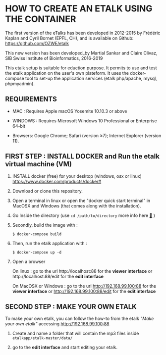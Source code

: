 # HOW TO CREATE AN ETALK USING THE CONTAINER 

The first version of the eTalks has been developed in 2012-2015 by Frédéric Kaplan and Cyril Bornet (EPFL, CH), and is available on Github: https://github.com/OZWE/etalk

This new version has been developed_by Martial Sankar and Claire Clivaz, SIB Swiss Institute of Bioinformatics, 2016-2019

This etalk setup is suitable for eduction purpose. It permits to use and test the etalk application on the user's own plateform. It uses the docker-compose tool to set-up the application services (etalk php/apache, mysql, phpmyadmin). 


## REQUIREMENTS

- MAC : Requires Apple macOS Yosemite 10.10.3 or above

- WINDOWS : Requires Microsoft Windows 10 Professional or Enterprise 64-bit

- Browsers: Google Chrome; Safari (version ≥7); Internet Explorer (version 11).



## FIRST STEP : INSTALL DOCKER and Run the etalk virtual machine (VM)

1. INSTALL docker (free) for your desktop (windows, osx or linux) https://www.docker.com/products/docker#

2. Download or clone this repository.

3. Open a terminal in linux or open the "docker quick start terminal" in MacOSX and Windows (that comes along with the installation).

4. Go Inside the directory (use `cd /path/to/directory` more info here [:link:]( https://fr.wikipedia.org/wiki/Cd_(commande)) )

5. Secondly, build the image with : 

	```
	$ docker-compose build
	```

6. Then, run the etalk application with :

	```
	$ docker-compose up -d
	```

7. Open a browser

	On linux : 
	go to the url http://localhost:88 for the  __viewer interface__ or http://localhost:88/edit for the __edit interface__

	On MacOSX or Windows :
	go to the url http://192.168.99.100:88 for the __viewer interface__ or http://192.168.99.100:88/edit for the __edit interface__


## SECOND STEP : MAKE YOUR OWN ETALK

To make your own etalk, you can follow the how-to from the etalk _"Make your own etalk"_ accessing http://192.168.99.100:88
 
1. Create and name a folder that will contain the mp3 files inside `etalkapp/etalk-master/data/`

2. go to the __edit interface__  and start editing your etalk.

